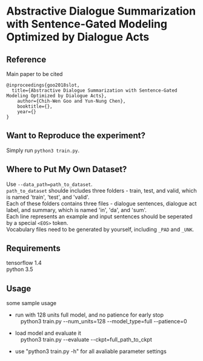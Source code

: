 # Abstractive Dialogue Summarization with Sentence-Gated Modeling Optimized by Dialogue Acts

## Reference
Main paper to be cited

```
@inproceedings{goo2018slot,
  title={Abstractive Dialogue Summarization with Sentence-Gated Modeling Optimized by Dialogue Acts},
    author={Chih-Wen Goo and Yun-Nung Chen},
    booktitle={},
    year={}
}
```

## Want to Reproduce the experiment?
Simply run `python3 train.py`.

## Where to Put My Own Dataset?
Use `--data_path=path_to_dataset`.<br>
`path_to_dataset` shoulde includes three folders - train, test, and valid, which is named 'train', 'test', and 'valid'. <br>
Each of these folders contains three files - dialogue sentences, dialogue act label, and summary, which is named 'in', 'da', and 'sum'. <br>
Each line represents an example and input sentences should be seperated by a special `<EOS>` token. <br>
Vocabulary files need to be generated by yourself, including `_PAD` and `_UNK`.<br>

## Requirements
tensorflow 1.4 <br>
python 3.5

## Usage
some sample usage <br>
* run with 128 units full model, and no patience for early stop <br>
&emsp;python3 train.py --num_units=128 --model_type=full --patience=0

* load model and evaluate it <br>
&emsp;python3 train.py --evaluate --ckpt=full_path_to_ckpt

* use "python3 train.py -h" for all avaliable parameter settings


